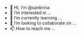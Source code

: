 - 👋 Hi, I’m @sanbrina
- 👀 I’m interested in ...
- 🌱 I’m currently learning ...
- 💞️ I’m looking to collaborate on ...
- 📫 How to reach me ...

<!---
sanbrina/sanbrina is a ✨ special ✨ repository because its `README.md` (this file) appears on your GitHub profile.
You can click the Preview link to take a look at your changes.
--->
